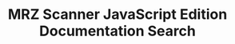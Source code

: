 ---
layout: search-page
title: MRZ Scanner JavaScript Edition Documentation Search
keywords: MRZ Scanner JavaScript Edition Documentation Search
cx: 912cbb35fff874a8d
---